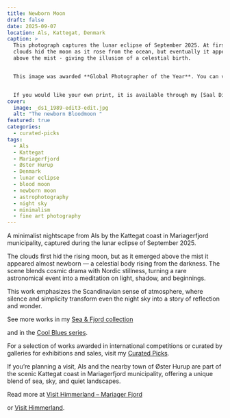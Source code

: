 ```yaml
---
title: Newborn Moon
draft: false
date: 2025-09-07
location: Als, Kattegat, Denmark
caption: >
  This photograph captures the lunar eclipse of September 2025. At first, the
  clouds hid the moon as it rose from the ocean, but eventually it appeared
  above the mist - giving the illusion of a celestial birth.  


  This image was awarded **Global Photographer of the Year**. You can view the award [here](https://globalphotographyawards.com/winner.php).  


  If you would like your own print, it is available through my [Saal Digital profile](https://photo-portal.shop/profiles/Allan-Andersen).  
cover:
  image: _ds1_1989-edit3-edit.jpg
  alt: "The newborn Bloodmoon "
featured: true
categories:
  - curated-picks
tags:
  - Als
  - Kattegat
  - Mariagerfjord
  - Øster Hurup
  - Denmark
  - lunar eclipse
  - blood moon
  - newborn moon
  - astrophotography
  - night sky
  - minimalism
  - fine art photography
---
```

A minimalist nightscape from Als by the Kattegat coast in Mariagerfjord municipality, captured during the lunar eclipse of September 2025.  

The clouds first hid the rising moon, but as it emerged above the mist it appeared almost newborn — a celestial body rising from the darkness. The scene blends cosmic drama with Nordic stillness, turning a rare astronomical event into a meditation on light, shadow, and beginnings.  

This work emphasizes the Scandinavian sense of atmosphere, where silence and simplicity transform even the night sky into a story of reflection and wonder.  

See more works in my [Sea & Fjord collection](https://redowlphoto.dk/categories/sea-fjord/?utm_source=chatgpt.com)  

and in the [Cool Blues series](https://redowlphoto.dk/categories/cool-blues/?utm_source=chatgpt.com).  

For a selection of works awarded in international competitions or curated by galleries for exhibitions and sales, visit my [Curated Picks](https://redowlphoto.dk/categories/curated-picks/?utm_source=chatgpt.com).  

If you’re planning a visit, Als and the nearby town of Øster Hurup are part of the scenic Kattegat coast in Mariagerfjord municipality, offering a unique blend of sea, sky, and quiet landscapes.  

Read more at [Visit Himmerland – Mariager Fjord](https://www.visithimmerland.dk/himmerland/planlaeg-din-tur/mariager-fjord-gdk1098491?utm_source=chatgpt.com)  

or [Visit Himmerland](https://www.visithimmerland.dk?utm_source=chatgpt.com).  

<!--more-->  

